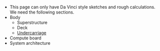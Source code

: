- This page can only have Da Vinci style sketches and rough calculations. We need the following sections.
- Body
    - Superstructure
    - Deck
    - [Undercarriage](<Undercarriage.md>)
- Compute board
- System architecture
